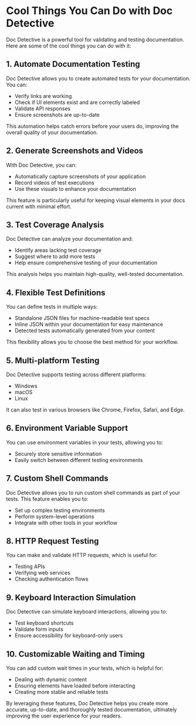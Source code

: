 

  # Cool Things You Can Do with Doc Detective

Doc Detective is a powerful tool for validating and testing documentation. Here are some of the cool things you can do with it:

## 1. Automate Documentation Testing

Doc Detective allows you to create automated tests for your documentation. You can:

- Verify links are working
- Check if UI elements exist and are correctly labeled
- Validate API responses
- Ensure screenshots are up-to-date

This automation helps catch errors before your users do, improving the overall quality of your documentation.

## 2. Generate Screenshots and Videos

With Doc Detective, you can:

- Automatically capture screenshots of your application
- Record videos of test executions
- Use these visuals to enhance your documentation

This feature is particularly useful for keeping visual elements in your docs current with minimal effort.

## 3. Test Coverage Analysis

Doc Detective can analyze your documentation and:

- Identify areas lacking test coverage
- Suggest where to add more tests
- Help ensure comprehensive testing of your documentation

This analysis helps you maintain high-quality, well-tested documentation.

## 4. Flexible Test Definitions

You can define tests in multiple ways:

- Standalone JSON files for machine-readable test specs
- Inline JSON within your documentation for easy maintenance
- Detected tests automatically generated from your content

This flexibility allows you to choose the best method for your workflow.

## 5. Multi-platform Testing

Doc Detective supports testing across different platforms:

- Windows
- macOS
- Linux

It can also test in various browsers like Chrome, Firefox, Safari, and Edge.

## 6. Environment Variable Support

You can use environment variables in your tests, allowing you to:

- Securely store sensitive information
- Easily switch between different testing environments

## 7. Custom Shell Commands

Doc Detective allows you to run custom shell commands as part of your tests. This feature enables you to:

- Set up complex testing environments
- Perform system-level operations
- Integrate with other tools in your workflow

## 8. HTTP Request Testing

You can make and validate HTTP requests, which is useful for:

- Testing APIs
- Verifying web services
- Checking authentication flows

## 9. Keyboard Interaction Simulation

Doc Detective can simulate keyboard interactions, allowing you to:

- Test keyboard shortcuts
- Validate form inputs
- Ensure accessibility for keyboard-only users

## 10. Customizable Waiting and Timing

You can add custom wait times in your tests, which is helpful for:

- Dealing with dynamic content
- Ensuring elements have loaded before interacting
- Creating more stable and reliable tests

By leveraging these features, Doc Detective helps you create more accurate, up-to-date, and thoroughly tested documentation, ultimately improving the user experience for your readers.

  